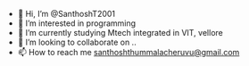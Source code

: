 - 👋 Hi, I’m @SanthoshT2001
- 👀 I’m interested in programming
- 🌱 I’m currently studying Mtech integrated in VIT, vellore
- 💞️ I’m looking to collaborate on ..
- 📫 How to reach me santhoshthummalacheruvu@gmail.com

<!---
SanthoshT2001/SanthoshT2001 is a ✨ special ✨ repository because its `README.md` (this file) appears on your GitHub profile.
You can click the Preview link to take a look at your changes.
--->
